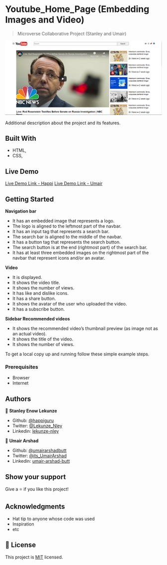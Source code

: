 # Youtube_Home_Page (Embedding Images and Video)

> Microverse Collaborative Project (Stanley and Umair)

![screenshot](img/YouTube_Home_Page.PNG)

Additional description about the project and its features.

## Built With

- HTML,
- CSS,

## Live Demo

[Live Demo Link - Happi](https://happiguru.github.io/Youtube_Home_Page/)
[Live Demo Link - Umair](https://umairarshadbutt.github.io/Youtube_Home_Page/)


## Getting Started

**Navigation bar**
- It has an embedded image that represents a logo.
- The logo is aligned to the leftmost part of the navbar.
- It has an input tag that represents a search bar.
- The search bar is aligned to the middle of the navbar.
- It has a button tag that represents the search button.
- The search button is at the end (rightmost part) of the search bar.
- It has at least three embedded images on the rightmost part of the navbar that represent icons and/or an avatar.


**Video**
- It is displayed.
- It shows the video title.
- It shows the number of views.
- It has like and dislike icons.
- It has a share button.
- It shows the avatar of the user who uploaded the video.
- It has a subscribe button.

**Sidebar Recommended videos**
- It shows the recommended video’s thumbnail preview (as image not as an actual video).
- It shows the title of the video.
- It shows the number of views.

To get a local copy up and running follow these simple example steps.

### Prerequisites

- Browser
- Internet




## Authors

👤 **Stanley Enow Lekunze**

- Github: [@happiguru](https://github.com/happiguru)
- Twitter: [@Lekunze_Nley](https://twitter.com/Lekunze_Nley)
- Linkedin: [lekunze-nley](https://www.linkedin.com/in/lekunze-nley/)

👤 **Umair Arshad**

- Github: [@umairarshadbutt](https://github.com/umairarshadbutt)
- Twitter: [@its_UmairArshad](https://twitter.com/its_UmairArshad)
- Linkedin: [umair-arshad-butt](https://www.linkedin.com/in/umair-arshad-butt/)



## Show your support

Give a ⭐️ if you like this project!

## Acknowledgments

- Hat tip to anyone whose code was used
- Inspiration
- etc

## 📝 License

This project is [MIT](lic.url) licensed.
